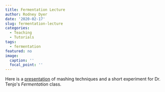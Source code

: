 ```yaml
---
title: Fermentation Lecture
author: Rodney Dyer
date: '2020-02-17'
slug: fermentation-lecture
categories:
  - Teaching
  - Tutorials
tags:
  - fermentation
featured: no
image:
  caption: ''
  focal_point: ''
---
```


Here is a [presentation](https://dyerlab.org/slides/fermentation/fermentation_mashing#1) of mashing techniques and a short experiment for Dr. Tenjo's *Fermentation* class.